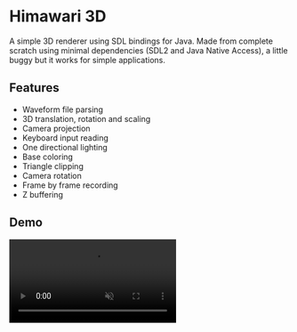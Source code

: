 # Himawari 3D
A simple 3D renderer using SDL bindings for Java. Made from complete scratch using minimal dependencies (SDL2 and Java Native Access), a little buggy but it works for simple applications.

## Features
- Waveform file parsing
- 3D translation, rotation and scaling
- Camera projection
- Keyboard input reading
- One directional lighting
- Base coloring
- Triangle clipping
- Camera rotation
- Frame by frame recording
- Z buffering

## Demo

<video src="src/main/resources/demo.mp4" autoplay loop controls muted title="test-title">
    Sorry, your browser doesn't support HTML 5 video.
</video>